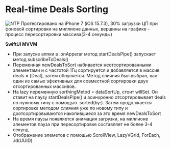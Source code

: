 # Real-time Deals Sorting
 ![NTP](https://user-images.githubusercontent.com/99794753/226323245-d67b0e7c-9871-411d-b616-7c3231f29094.png)
  Протестировано на iPhone 7 (iOS 15.7.3), 30% загрузки ЦП при фоновой сортировки на миллионе данных, вершины на графике - процесс пересортировки массива(3-4 секунды)
  
   **SwiftUI MVVM**
- При запуске аппки в .onApperar метод startDealsPipe() запускает метод subscribeToDeals()
- Переменная newDealsToSort набивается неотсортированными элементами и с частотой 1Гц сортируется и добавляется в массив deals = [Deal], затем обнуляется. Метод слияния был выбран, как один из самых эфективных для совместной сортировки двух отсортированных массивов.
- На lazy переменную sorthingMetod = dataSortUp,  стоит willSet. Он ставит на паузу startDealsPipe() и асинхронно отсортировывает deals по нужному типу с помощью .sorted(by:). Затем продолжается сортировка методом слияния уже по новому типу и доотсортировываются накопившиеся за это время newDealsToSort 
- На время паузы появляется анимация загрузки, на миллионе элементов пауза при пересортировке составляет не более 3-4 секунд
- Отображение элеметов с помощью ScrollView, LazyVGrid, ForEach, .id(UUID)
